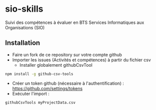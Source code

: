 # sio-skills
Suivi des compétences à évaluer en BTS Services Informatiques aux Organisations (SIO)

## Installation
- Faire un fork de ce repository sur votre compte github
- Importer les issues (Activités et compétences) à partir du fichier csv
  - Installer globalement githubCsvTool
```bash
npm install -g github-csv-tools
```
  - Créer un token github (nécessaire à l'authentification) : https://github.com/settings/tokens
  - Exécuter l'import :
```bash
githubCsvTools myProjectData.csv
```
